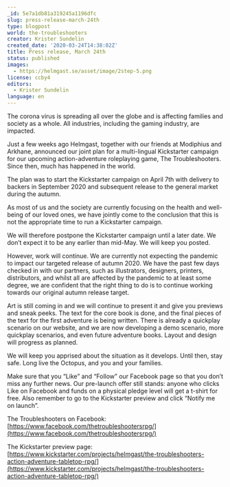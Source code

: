 ```yaml
---
_id: 5e7a1db81a319245a1196dfc
slug: press-release-march-24th
type: blogpost
world: the-troubleshooters
creator: Krister Sundelin
created_date: '2020-03-24T14:38:02Z'
title: Press release, March 24th
status: published
images:
  - https://helmgast.se/asset/image/2step-5.png
license: ccby4
editors:
  - Krister Sundelin
language: en
---
```

The corona virus is spreading all over the globe and is affecting families and society as a whole. All industries, including the gaming industry, are impacted.

Just a few weeks ago Helmgast, together with our friends at Modiphius and Arkhane, announced our joint plan for a multi-lingual Kickstarter campaign for our upcoming action-adventure roleplaying game, The Troubleshooters. Since then, much has happened in the world.

The plan was to start the Kickstarter campaign on April 7th with delivery to backers in September 2020 and subsequent release to the general market during the autumn. 

As most of us and the society are currently focusing on the health and well-being of our loved ones, we have jointly come to the conclusion that this is not the appropriate time to run a Kickstarter campaign.

We will therefore postpone the Kickstarter campaign until a later date. We don’t expect it to be any earlier than mid-May. We will keep you posted.

However, work will continue. We are currently not expecting the pandemic to impact our targeted release of autumn 2020. We have the past few days checked in with our partners, such as illustrators, designers, printers, distributors, and whilst all are affected by the pandemic to at least some degree, we are confident that the right thing to do is to continue working towards our original autumn release target.

Art is still coming in and we will continue to present it and give you previews and sneak peeks. The text for the core book is done, and the final pieces of the text for the first adventure is being written. There is already a quickplay scenario on our website, and we are now developing a demo scenario, more quickplay scenarios, and even future adventure books. Layout and design will progress as planned.

We will keep you apprised about the situation as it develops. Until then, stay safe. Long live the Octopus, and you and your families.

Make sure that you “Like” and “Follow” our Facebook page so that you don’t miss any further news. Our pre-launch offer still stands: anyone who clicks Like on Facebook and funds on a physical pledge level will get a t-shirt for free. Also remember to go to the Kickstarter preview and click “Notify me on launch”.

The Troubleshooters on Facebook: [https://www.facebook.com/thetroubleshootersrpg/](https://www.facebook.com/thetroubleshootersrpg/)

The Kickstarter preview page: [https://www.kickstarter.com/projects/helmgast/the-troubleshooters-action-adventure-tabletop-rpg/](https://www.kickstarter.com/projects/helmgast/the-troubleshooters-action-adventure-tabletop-rpg/)
